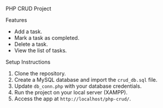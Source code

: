 PHP CRUD Project

Features
- Add a task.
- Mark a task as completed.
- Delete a task.
- View the list of tasks.

Setup Instructions
1. Clone the repository.
2. Create a MySQL database and import the `crud_db.sql` file.
3. Update `db_conn.php` with your database credentials.
4. Run the project on your local server (XAMPP).
5. Access the app at `http://localhost/php-crud/`.
